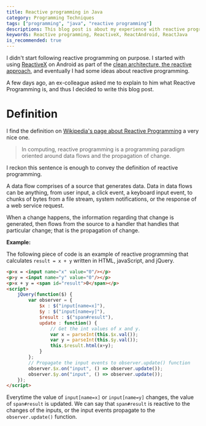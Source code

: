 ```yaml
---
title: Reactive programming in Java
category: Programming Techniques
tags: ["programming", "java", "reactive programming"]
descriptions: This blog post is about my experience with reactive programming paradigm
keywords: Reactive programming, ReactiveX, ReactAndroid, ReactJava
is_recommended: true
---
```


I didn't start following reactive programming on purpose. I started with using [ReactiveX](https://reactivex.io/) on Android as part of the [clean architecture, the reactive approach](http://fernandocejas.com/2015/07/18/architecting-android-the-evolution/), and eventually I had some ideas about reactive programming.

A few days ago, an ex-colleague asked me to explain to him what Reactive Programming is, and thus I decided to write this blog post.

# Definition

I find the definition on [Wikipedia's page about Reactive Programming](https://en.wikipedia.org/wiki/Reactive_programming) a very nice one.

> In computing, reactive programming is a programming paradigm oriented around data flows and the propagation of change.

I reckon this sentence is enough to convey the definition of reactive programming.

A data flow comprises of a source that generates data. Data in data flows can be anything, from user input, a click event, a keyboard input event, to chunks of bytes from a file stream, system notifications, or the response of a web service request.

When a change happens, the information regarding that change is generated, then flows from the source to a handler that handles that particular change; that is the propagation of change.

**Example:**

The following piece of code is an example of reactive programming that calculates `result = x + y` written in HTML, javaScript, and jQuery.

``` html
<p>x = <input name="x" value="0"/></p>
<p>y = <input name="y" value="0"/></p>
<p>x + y = <span id="result">0</span></p>
<script>
    jQuery(function($) {
        var observer = {
            $x : $("input[name=x]"),
            $y : $("input[name=y]"),
            $result : $("span#result"),
            update : function() {
                // Get the int values of x and y.
                var x = parseInt(this.$x.val());
                var y = parseInt(this.$y.val());
                this.$result.html(x+y);
            }
        };
        // Propagate the input events to observer.update() function
        observer.$x.on("input", () => observer.update());
        observer.$y.on("input", () => observer.update());             
    });
</script>
```

Everytime the value of `input[name=x]` or `input[name=y]` changes, the value of `span#result` is updated. We can say that `span#result` is reactive to the changes of the inputs, or the input events propagate to the `observer.update()` function.
